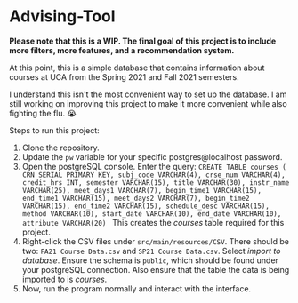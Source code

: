 # Advising-Tool

**Please note that this is a WIP. The final goal of this project is to include more filters, more features, and a recommendation system.**

At this point, this is a simple database that contains information about courses at UCA from the Spring 2021 and Fall 2021 semesters.

I understand this isn't the most convenient way to set up the database. I am still working on improving this project to make it more convenient while also fighting the flu. 😭

Steps to run this project:

1) Clone the repository.
2) Update the `pw` variable for your specific postgres@localhost password.
3) Open the postgreSQL console. Enter the query:
   `CREATE TABLE courses (
    CRN SERIAL PRIMARY KEY,
    subj_code VARCHAR(4),
    crse_num VARCHAR(4),
    credit_hrs INT,
    semester VARCHAR(15),
    title VARCHAR(30),
    instr_name VARCHAR(25),
    meet_days1 VARCHAR(7),
    begin_time1 VARCHAR(15),
    end_time1 VARCHAR(15),
    meet_days2 VARCHAR(7),
    begin_time2 VARCHAR(15),
    end_time2 VARCHAR(15),
    schedule_desc VARCHAR(15),
    method VARCHAR(10),
    start_date VARCHAR(10),
    end_date VARCHAR(10),
    attribute VARCHAR(20)
   `
   This creates the *courses* table required for this project.
4) Right-click the CSV files under `src/main/resources/CSV`. There should be two: `FA21 Course Data.csv` and `SP21 Course Data.csv`. Select *import to database*. Ensure the schema is `public`, which should be found under your postgreSQL connection. Also ensure that the table the data is being imported to is *courses*.
5) Now, run the program normally and interact with the interface.

